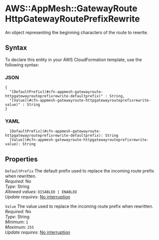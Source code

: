 # AWS::AppMesh::GatewayRoute HttpGatewayRoutePrefixRewrite<a name="aws-properties-appmesh-gatewayroute-httpgatewayrouteprefixrewrite"></a>

An object representing the beginning characters of the route to rewrite\.

## Syntax<a name="aws-properties-appmesh-gatewayroute-httpgatewayrouteprefixrewrite-syntax"></a>

To declare this entity in your AWS CloudFormation template, use the following syntax:

### JSON<a name="aws-properties-appmesh-gatewayroute-httpgatewayrouteprefixrewrite-syntax.json"></a>

```
{
  "[DefaultPrefix](#cfn-appmesh-gatewayroute-httpgatewayrouteprefixrewrite-defaultprefix)" : String,
  "[Value](#cfn-appmesh-gatewayroute-httpgatewayrouteprefixrewrite-value)" : String
}
```

### YAML<a name="aws-properties-appmesh-gatewayroute-httpgatewayrouteprefixrewrite-syntax.yaml"></a>

```
  [DefaultPrefix](#cfn-appmesh-gatewayroute-httpgatewayrouteprefixrewrite-defaultprefix): String
  [Value](#cfn-appmesh-gatewayroute-httpgatewayrouteprefixrewrite-value): String
```

## Properties<a name="aws-properties-appmesh-gatewayroute-httpgatewayrouteprefixrewrite-properties"></a>

`DefaultPrefix` <a name="cfn-appmesh-gatewayroute-httpgatewayrouteprefixrewrite-defaultprefix"></a>
The default prefix used to replace the incoming route prefix when rewritten\.  
_Required_: No  
_Type_: String  
_Allowed values_: `DISABLED | ENABLED`  
_Update requires_: [No interruption](https://docs.aws.amazon.com/AWSCloudFormation/latest/UserGuide/using-cfn-updating-stacks-update-behaviors.html#update-no-interrupt)

`Value` <a name="cfn-appmesh-gatewayroute-httpgatewayrouteprefixrewrite-value"></a>
The value used to replace the incoming route prefix when rewritten\.  
_Required_: No  
_Type_: String  
_Minimum_: `1`  
_Maximum_: `255`  
_Update requires_: [No interruption](https://docs.aws.amazon.com/AWSCloudFormation/latest/UserGuide/using-cfn-updating-stacks-update-behaviors.html#update-no-interrupt)
